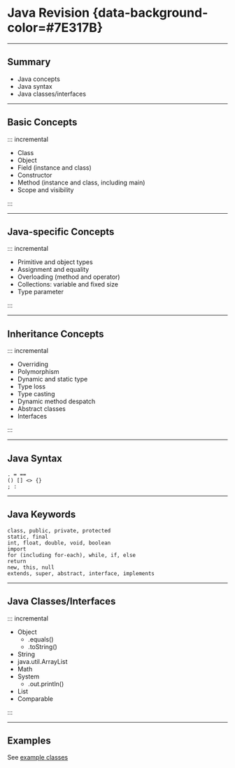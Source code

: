 # Java Revision {data-background-color=#7E317B}

---

## Summary

- Java concepts
- Java syntax
- Java classes/interfaces

---

## Basic Concepts

::: incremental

- Class
- Object
- Field (instance and class)
- Constructor
- Method (instance and class, including main)
- Scope and visibility

:::

---

## Java-specific Concepts

::: incremental

- Primitive and object types
 - Assignment and equality
- Overloading (method and operator)
- Collections: variable and fixed size
- Type parameter

:::

--- 

## Inheritance Concepts

::: incremental

- Overriding
- Polymorphism
- Dynamic and static type
- Type loss
- Type casting
- Dynamic method despatch
- Abstract classes 
- Interfaces

:::


---

## Java Syntax

```
. = ==
() [] <> {}
; :
```

---

## Java Keywords

```
class, public, private, protected
static, final
int, float, double, void, boolean
import
for (including for-each), while, if, else
return
new, this, null
extends, super, abstract, interface, implements

```

--- 

## Java Classes/Interfaces

::: incremental

- Object
  - .equals()
  - .toString()
- String
- java.util.ArrayList
- Math
- System
  - .out.println()
- List
- Comparable

:::

---

## Examples

See [example classes](https://github.com/stevenaeola/gitpitch/tree/master/prog/java_revision/Example)